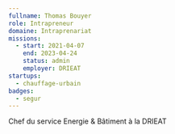 ```yaml
---
fullname: Thomas Bouyer
role: Intrapreneur
domaine: Intraprenariat
missions:
  - start: 2021-04-07
    end: 2023-04-24
    status: admin
    employer: DRIEAT
startups:
  - chauffage-urbain
badges:
  - segur
---
```


Chef du service Energie & Bâtiment à la DRIEAT
